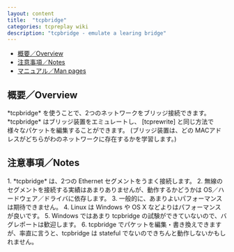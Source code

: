 ```yaml
---
layout: content
title:  "tcpbridge"
categories: tcpreplay wiki
description: "tcpbridge - emulate a learing bridge"
---
```


- [概要／Overview](#overview)
- [注意事項／Notes](#notes)
- [マニュアル／Man pages](tcpbridge-man.html)

<h2><a name="overview"></a>概要／Overview</h2>
*tcpbridge* を使うことで、2つのネットワークをブリッジ接続できます。
*tcpbridge* はブリッジ装置をエミュレートし、
[tcprewrite] と同じ方法で 様々なパケットを編集することができます。
(ブリッジ装置は、どの MACアドレスがどちらがわのネットワークに存在するかを学習します。)

<h2><a name="notes"></a>注意事項／Notes</h2>
1. *tcpbridge* は、2つの Ethernet セグメントをうまく接続します。
2. 無線のセグメントを接続する実績はあまりありませんが、動作するかどうかは OS／ハードウェア／ドライバに依存します。
3. 一般的に、あまりよいパフォーマンスは期待できません。
4. Linux は Windows や OS X などよりはパフォーマンスが良いです。
5. Windows ではあまり tcpbridge の試験ができていないので、バグレポートは歓迎します。
6. tcpbridge でパケットを編集・書き換えできますが、率直に言うと、tcpbridge は stateful でないのできちんと動作しないかもしれません。

[tcprewrite]:          tcprewrite.html
